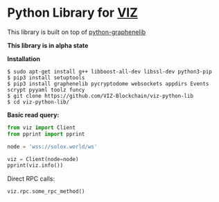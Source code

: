 # Python Library for [VIZ](https://github.com/VIZ-Blockchain/)

This library is built on top of [python-graphenelib](https://github.com/xeroc/python-graphenelib/)

**This library is in alpha state**

**Installation**

```
$ sudo apt-get install g++ libboost-all-dev libssl-dev python3-pip
$ pip3 install setuptools
$ pip3 install graphenelib pycryptodome websockets appdirs Events scrypt pyyaml toolz funcy
$ git clone https://github.com/VIZ-Blockchain/viz-python-lib
$ cd viz-python-lib/
```

**Basic read query:**

```python
from viz import Client
from pprint import pprint

node = 'wss://solox.world/ws'

viz = Client(node=node)
pprint(viz.info())
```

Direct RPC calls:
```
viz.rpc.some_rpc_method()
```

